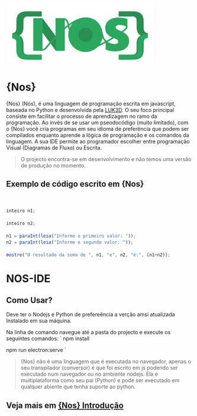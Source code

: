 <img src="./logo.png" width="400px"/>

# {Nos}

{Nos} (Nós), é uma linguagem de programação escrita em javascript, baseada no Python e desenvolvida pela [LUK3D](http://www.luk3d.com).
O seu foco principal consiste em facilitar o processo de aprendizagem no ramo da programação. Ao invés de se usar um pseodocódigo (muito limitado), com o {Nos} você cria programas em seu idioma de preferência que podem ser compilados enquanto aprende a lógica de programação e os comandos da linguagem. A sua IDE permite ao programador escolher entre programação Visual (Diagramas de Fluxo) ou Escrita.

>O projecto encontra-se em desenvolvimento e não temos uma versão de produção no momento.

## Exemplo de código escrito em {Nos}
```JavaScript


inteiro n1;

inteiro n2;

n1 = paraInt(leia("Informe o primeiro valor: "));
n2 = paraInt(leia("Informe o segundo valor: "));

mostre("O resultado da soma de ", n1, "e", n2, "é:", (n1+n2));


```
# NOS-IDE

## Como Usar?

Deve ter o Nodejs e Python de prefereência a verção amsi atualizada Instalado em sua máquina.

Na linha de comando navegue até a pasta do projecto e execute os seguintes comandos:
`
npm install

npm run electron:serve
`
>{Nos} não é uma linguagem que é executada no navegador, apenas o seu transpilador (conversor) é que foi escrito em js podendo ser executado num navegador ou no ambiente nodejs. Ela é multiplataforma como seu pai (Python) e pode ser executado em qualquer abiente que tenha suporte ao python. 

## Veja mais em [{Nos} Introdução](https://www.nos.luk3d.com/introduction.html)
